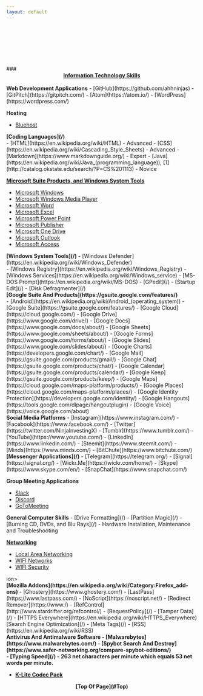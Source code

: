 ```yaml
---
layout: default
---
```

<header></header><br>
<div id="it">
<ul class="nav_menu"><br>
</div>
### <u><b><center>Information Technology Skills</u></b></center><br>
<b>Web Development Applications</b>
- [GitHub](https://github.com/ahhninjas)
- [GitPitch](https://gitpitch.com/)
- [Atom](https://atom.io/)
- [WordPress](https://wordpress.com/)

<b>Hosting</b>
- [Bluehost](https://www.bluehost.com/)<br>
</div>
</section>
<section>
<div id="code">
<b>[Coding Languages](/)</b></br>
- [HTML](https://en.wikipedia.org/wiki/HTML) - Advanced
- [CSS](https://en.wikipedia.org/wiki/Cascading_Style_Sheets) - Advanced
- [Markdown](https://www.markdownguide.org/) - Expert
- [Java](https://en.wikipedia.org/wiki/Java_(programming_language)), [1](http://catalog.okstate.edu/search/?P=CS%201113) - Novice<br>

<b>[Microsoft Suite Products, and Windows System Tools](https://products.office.com/en-us/products)</b>
- [Microsoft Windows](https://en.wikipedia.org/wiki/Microsoft_Windows)
- [Microsoft Windows Media Player](https://www.microsoft.com/en-us/download/windows-media-player-details.aspx)
- [Microsoft Word](https://products.office.com/en-us/word)
- [Microsoft Excel](https://products.office.com/en-us/excel)
- [Microsoft Power Point](https://products.office.com/en-us/powerpoint)
- [Microsoft Publisher](https://products.office.com/en-us/publisher)
- [Microsoft One Drive](https://products.office.com/en-us/onedrive-for-business/online-cloud-storage)
- [Microsoft Outlook](https://products.office.com/en-us/outlook/email-and-calendar-software-microsoft-outlook)
- [Microsoft Access](/)<br>
</div>
</section>
<section>
<div id="systemtools">
<b>[Windows System Tools](/)</b>
- [Windows Defender](https://en.wikipedia.org/wiki/Windows_Defender)<br>
- [Windows Registry](https://en.wikipedia.org/wiki/Windows_Registry)
- [Windows Services](https://en.wikipedia.org/wiki/Windows_service)
- [MS-DOS Prompt](https://en.wikipedia.org/wiki/MS-DOS)
- [GPedit](/)
- [Startup Edit](/)
- [Disk Defragmenter](/)<br>
</div>
</section>
<section>
<div id="gsuite">
<b>[Google Suite And Products](https://gsuite.google.com/features/)</b></br>
- [Android](https://en.wikipedia.org/wiki/Android_(operating_system))
- [Google Suite](https://gsuite.google.com/features/)
- [Google Cloud](https://cloud.google.com/)
- [Google Drive](https://www.google.com/drive/)
- [Google Docs](https://www.google.com/docs/about/)
- [Google Sheets](https://www.google.com/sheets/about/)
- [Google Forms](https://www.google.com/forms/about/)
- [Google Slides](https://www.google.com/slides/about/)
- [Google Charts](https://developers.google.com/chart/)
- [Google Mail](https://gsuite.google.com/products/gmail/)
- [Google Chat](https://gsuite.google.com/products/chat/)
- [Google Calendar](https://gsuite.google.com/products/calendar/)
- [Google Keep](https://gsuite.google.com/products/keep/)
- [Google Maps](https://cloud.google.com/maps-platform/products/)
- [Google Places](https://cloud.google.com/maps-platform/places/)
- [Google Identity Protection](https://developers.google.com/identity/)
- [Google Hangouts](https://tools.google.com/dlpage/hangoutplugin)
- [Google Voice](https://voice.google.com/about)<br>
</div>
</section>
<section>
<div id="socialmedia">
<b>Social Media Platforms</b>
- [Instagram](https://www.instagram.com/)
- [Facebook](https://www.facebook.com/)
- [Twitter](https://twitter.com/NinjaInvestingX)
- [Tumblr](https://www.tumblr.com/)
- [YouTube](https://www.youtube.com/)
- [LinkedIn](https://www.linkedin.com/)
- [Steemit](https://www.steemit.com/)
- [Minds](https://www.minds.com/)
- [BitChute](https://www.bitchute.com/)<br>
</div>
</section>
<section>
<div id="messengers">
<b>[Messenger Applications](/)</b>
- [Telegram](https://telegram.org/)
- [Signal](https://signal.org/)
- [Wickr.Me](https://wickr.com/home/)
- [Skype](https://www.skype.com/en/)
- [SnapChat](https://www.snapchat.com/)<br>

<b>Group Meeting Applications</b>
- [Slack](https://slack.com/)
- [Discord](https://discordapp.com/)
- [GoToMeeting](https://www.gotomeeting.com/)<br>
</div>
</section>
<section>
<div id="general">
<b>General Computer Skills</b>
- [Drive Formatting](/)
- [Partition Magic](/)
- [Burning CD, DVDs, and Blu Rays](/)
- Hardware Installation, Maintenance and Troubleshooting

<b>[Networking](/)</b>
- [Local Area Networking](/)
- [WIFI Networks](/)
- [WIFI Security](/)<br>
</div>
</section>
<div id="">ion>
<section>
<div id="mozaddons">
<b>[Mozilla Addons](https://en.wikipedia.org/wiki/Category:Firefox_add-ons)</b>
- [Ghostery](https://www.ghostery.com/)
- [LastPass](https://www.lastpass.com/)
- [NoScript](https://noscript.net/)
- [Redirect Remover](https://www./)
- [RefControl](http://www.stardrifter.org/refcontrol/)
- [RequestPolicy](/)
- [Tamper Data](/)
- [HTTPS Everywhere](https://en.wikipedia.org/wiki/HTTPS_Everywhere)<br>
</div>
</section>
<section>
<div id="seo">
[Search Engine Optimization](/)
- [Meta Tags](/)
- [RSS](https://en.wikipedia.org/wiki/RSS)<br>
</div>
</section>
<section>
<div id="virus">
<b>Antivirus And Antimalware Software<b>
- [Malwarebytes](https://www.malwarebytes.com/)
- [Spybot Search And Destroy](https://www.safer-networking.org/compare-spybot-editions/)<br>
</div>
</section>
<section>
<div id="">
- [Typing Speed](/) - 263 net characters per minute which equals 53 net words per minute.<br>

- [K-Lite Codec Pack](/)
<footer><center>[Top Of Page](#Top)<br></center></footer>
